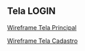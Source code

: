## Tela LOGIN

[Wireframe Tela Principal](https://prnt.sc/eqfCZ5avIFx2)

[Wireframe Tela Cadastro](https://prnt.sc/MNnZoQzxVSV-)
